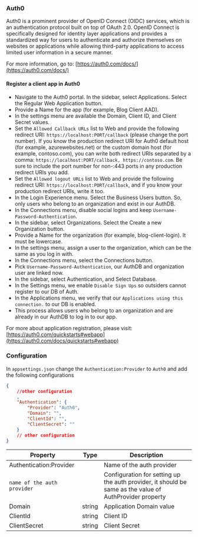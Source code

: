 ### Auth0

Auth0 is a prominent provider of OpenID Connect (OIDC) services, which is an authentication protocol built on top of OAuth 2.0. OpenID Connect is specifically designed for identity layer applications and provides a standardized way for users to authenticate and authorize themselves on websites or applications while allowing third-party applications to access limited user information in a secure manner.

For more information, go to: [https://auth0.com/docs/](https://auth0.com/docs/)

#### Register a client app in Auth0

-   Navigate to the Auth0 portal. In the sidebar, select Applications. Select the Regular Web Application button.
-   Provide a Name for the app (for example, Blog Client AAD).
-   In the settings menu are available the Domain, Client ID, and Client Secret values.
-   Set the `Allowed Callback URLs` list to Web and provide the following redirect URI: `https://localhost:PORT/callback` (please change the port number). If you know the production redirect URI for Auth0 default host (for example, azurewebsites.net) or the custom domain host (for example, contoso.com), you can write both redirect URIs separated by a comma: `https://localhost:PORT/callback, https://contoso.com`. Be sure to include the port number for non-:443 ports in any production redirect URIs you add.
-   Set the `Allowed logout URLs` list to Web and provide the following redirect URI: `https://localhost:PORT/callback`, and if you know your production redirect URIs, write it too.
-   In the Login Experience menu. Select the Business Users button. So, only users who belong to an organization and exist in our AuthDB.
-   In the Connections menu, disable social logins and keep `Username-Password-Authentication`.
-   In the sidebar, select Organizations. Select the Create a new Organization button.
-   Provide a Name for the organization (for example, blog-client-login). It must be lowercase.
-   In the settings menu, assign a user to the organization, which can be the same as you log in with.
-   In the Connections menu, select the Connections button.
-   Pick `Username-Password-Authentication`, our AuthDB and organization user are linked now.
-   In the sidebar, select Authentication, and Select Database.
-   In the Settings menu, we enable `Disable Sign Ups` so outsiders cannot register to our DB of Auth.
-   In the Applications menu, we verify that our `Applications using this connection.` to our DB is enabled. 
-   This process allows users who belong to an organization and are already in our AuthDB to log in to our app.

For more about application registration, please visit: [https://auth0.com/quickstarts#webapp](https://auth0.com/docs/quickstarts#webapp)

### Configuration

In `appsettings.json` change the `Authentication:Provider` to `Auth0`
and add the following configurations

```json
{
	//other configuration
	,
	"Authentication": {
		"Provider": "Auth0",
		"Domain": "",
		"ClientId": "",
		"ClientSecret": ""
	}
	// other configuration
}
```

| Property                    | Type   | Description                                                                                             |
| --------------------------- | ------ | ------------------------------------------------------------------------------------------------------- |
| Authentication:Provider     |        | Name of the auth provider                                                                               |
| `name of the auth provider` |        | Configuration for setting up the auth provider, it should be same as the value of AuthProvider property |
| Domain                      | string | Application Domain value                                              |
| ClientId                    | string | Client ID                                              |
| ClientSecret                | string | Client Secret                                              |
